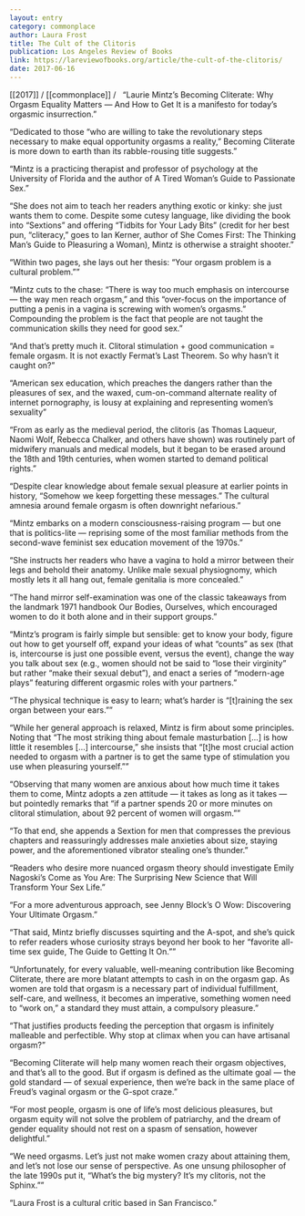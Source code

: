 ```yaml
---
layout: entry
category: commonplace
author: Laura Frost
title: The Cult of the Clitoris
publication: Los Angeles Review of Books
link: https://lareviewofbooks.org/article/the-cult-of-the-clitoris/
date: 2017-06-16
---
```


[[2017]] / [[commonplace]] / 
 
“Laurie Mintz’s Becoming Cliterate: Why Orgasm Equality Matters — And How to Get It is a manifesto for today’s orgasmic insurrection.”

“Dedicated to those “who are willing to take the revolutionary steps necessary to make equal opportunity orgasms a reality,” Becoming Cliterate is more down to earth than its rabble-rousing title suggests.”

“Mintz is a practicing therapist and professor of psychology at the University of Florida and the author of A Tired Woman’s Guide to Passionate Sex.”

“She does not aim to teach her readers anything exotic or kinky: she just wants them to come. Despite some cutesy language, like dividing the book into “Sextions” and offering “Tidbits for Your Lady Bits” (credit for her best pun, “cliteracy,” goes to Ian Kerner, author of She Comes First: The Thinking Man’s Guide to Pleasuring a Woman), Mintz is otherwise a straight shooter.”

“Within two pages, she lays out her thesis: “Your orgasm problem is a cultural problem.””

“Mintz cuts to the chase: “There is way too much emphasis on intercourse — the way men reach orgasm,” and this “over-focus on the importance of putting a penis in a vagina is screwing with women’s orgasms.” Compounding the problem is the fact that people are not taught the communication skills they need for good sex.”

“And that’s pretty much it. Clitoral stimulation + good communication = female orgasm. It is not exactly Fermat’s Last Theorem. So why hasn’t it caught on?”

“American sex education, which preaches the dangers rather than the pleasures of sex, and the waxed, cum-on-command alternate reality of internet pornography, is lousy at explaining and representing women’s sexuality”

“From as early as the medieval period, the clitoris (as Thomas Laqueur, Naomi Wolf, Rebecca Chalker, and others have shown) was routinely part of midwifery manuals and medical models, but it began to be erased around the 18th and 19th centuries, when women started to demand political rights.”

“Despite clear knowledge about female sexual pleasure at earlier points in history, “Somehow we keep forgetting these messages.” The cultural amnesia around female orgasm is often downright nefarious.”

“Mintz embarks on a modern consciousness-raising program — but one that is politics-lite — reprising some of the most familiar methods from the second-wave feminist sex education movement of the 1970s.”

“She instructs her readers who have a vagina to hold a mirror between their legs and behold their anatomy. Unlike male sexual physiognomy, which mostly lets it all hang out, female genitalia is more concealed.”

“The hand mirror self-examination was one of the classic takeaways from the landmark 1971 handbook Our Bodies, Ourselves, which encouraged women to do it both alone and in their support groups.”

“Mintz’s program is fairly simple but sensible: get to know your body, figure out how to get yourself off, expand your ideas of what “counts” as sex (that is, intercourse is just one possible event, versus the event), change the way you talk about sex (e.g., women should not be said to “lose their virginity” but rather “make their sexual debut”), and enact a series of “modern-age plays” featuring different orgasmic roles with your partners.”

“The physical technique is easy to learn; what’s harder is “[t]raining the sex organ between your ears.””

“While her general approach is relaxed, Mintz is firm about some principles. Noting that “The most striking thing about female masturbation […] is how little it resembles […] intercourse,” she insists that “[t]he most crucial action needed to orgasm with a partner is to get the same type of stimulation you use when pleasuring yourself.””

“Observing that many women are anxious about how much time it takes them to come, Mintz adopts a zen attitude — it takes as long as it takes — but pointedly remarks that “if a partner spends 20 or more minutes on clitoral stimulation, about 92 percent of women will orgasm.””

“To that end, she appends a Sextion for men that compresses the previous chapters and reassuringly addresses male anxieties about size, staying power, and the aforementioned vibrator stealing one’s thunder.”

“Readers who desire more nuanced orgasm theory should investigate Emily Nagoski’s Come as You Are: The Surprising New Science that Will Transform Your Sex Life.”

“For a more adventurous approach, see Jenny Block’s O Wow: Discovering Your Ultimate Orgasm.”

“That said, Mintz briefly discusses squirting and the A-spot, and she’s quick to refer readers whose curiosity strays beyond her book to her “favorite all-time sex guide, The Guide to Getting It On.””

“Unfortunately, for every valuable, well-meaning contribution like Becoming Cliterate, there are more blatant attempts to cash in on the orgasm gap. As women are told that orgasm is a necessary part of individual fulfillment, self-care, and wellness, it becomes an imperative, something women need to “work on,” a standard they must attain, a compulsory pleasure.”

“That justifies products feeding the perception that orgasm is infinitely malleable and perfectible. Why stop at climax when you can have artisanal orgasm?”

“Becoming Cliterate will help many women reach their orgasm objectives, and that’s all to the good. But if orgasm is defined as the ultimate goal — the gold standard — of sexual experience, then we’re back in the same place of Freud’s vaginal orgasm or the G-spot craze.”

“For most people, orgasm is one of life’s most delicious pleasures, but orgasm equity will not solve the problem of patriarchy, and the dream of gender equality should not rest on a spasm of sensation, however delightful.”

“We need orgasms. Let’s just not make women crazy about attaining them, and let’s not lose our sense of perspective. As one unsung philosopher of the late 1990s put it, “What’s the big mystery? It’s my clitoris, not the Sphinx.””

“Laura Frost is a cultural critic based in San Francisco.”


